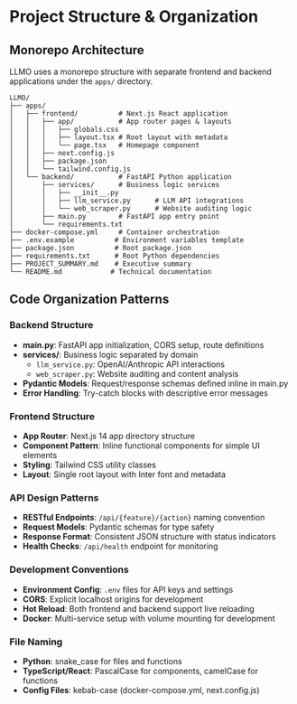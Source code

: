 # Project Structure & Organization

## Monorepo Architecture
LLMO uses a monorepo structure with separate frontend and backend applications under the `apps/` directory.

```
LLMO/
├── apps/
│   ├── frontend/          # Next.js React application
│   │   ├── app/           # App router pages & layouts
│   │   │   ├── globals.css
│   │   │   ├── layout.tsx # Root layout with metadata
│   │   │   └── page.tsx   # Homepage component
│   │   ├── next.config.js
│   │   ├── package.json
│   │   └── tailwind.config.js
│   └── backend/           # FastAPI Python application
│       ├── services/      # Business logic services
│       │   ├── __init__.py
│       │   ├── llm_service.py      # LLM API integrations
│       │   └── web_scraper.py      # Website auditing logic
│       ├── main.py        # FastAPI app entry point
│       └── requirements.txt
├── docker-compose.yml     # Container orchestration
├── .env.example          # Environment variables template
├── package.json          # Root package.json
├── requirements.txt      # Root Python dependencies
├── PROJECT_SUMMARY.md    # Executive summary
└── README.md            # Technical documentation
```

## Code Organization Patterns

### Backend Structure
- **main.py**: FastAPI app initialization, CORS setup, route definitions
- **services/**: Business logic separated by domain
  - `llm_service.py`: OpenAI/Anthropic API interactions
  - `web_scraper.py`: Website auditing and content analysis
- **Pydantic Models**: Request/response schemas defined inline in main.py
- **Error Handling**: Try-catch blocks with descriptive error messages

### Frontend Structure  
- **App Router**: Next.js 14 app directory structure
- **Component Pattern**: Inline functional components for simple UI elements
- **Styling**: Tailwind CSS utility classes
- **Layout**: Single root layout with Inter font and metadata

### API Design Patterns
- **RESTful Endpoints**: `/api/{feature}/{action}` naming convention
- **Request Models**: Pydantic schemas for type safety
- **Response Format**: Consistent JSON structure with status indicators
- **Health Checks**: `/api/health` endpoint for monitoring

### Development Conventions
- **Environment Config**: `.env` files for API keys and settings
- **CORS**: Explicit localhost origins for development
- **Hot Reload**: Both frontend and backend support live reloading
- **Docker**: Multi-service setup with volume mounting for development

### File Naming
- **Python**: snake_case for files and functions
- **TypeScript/React**: PascalCase for components, camelCase for functions
- **Config Files**: kebab-case (docker-compose.yml, next.config.js)